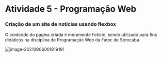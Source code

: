 # Atividade 5 - Programação Web

### Criação de um site de notícias usando flexbox

O conteúdo do página criada é meramente fictício, sendo utilizado para fins didáticos na disciplina de Programação Web da Fatec de Sorocaba

![image-20210906001919191](/home/carlos/.config/Typora/typora-user-images/image-20210906001919191.png)

